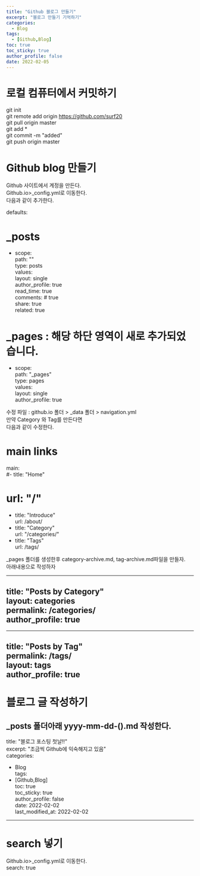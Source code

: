 ```yaml
---
title: "Github 블로그 만들기"
excerpt: "블로그 만들기 기억하기"
categories: 
  - Blog
tags: 
  - [Github,Blog]
toc: true
toc_sticky: true
author_profile: false
date: 2022-02-05
---
```


# 로컬 컴퓨터에서 커밋하기  
git init  
git remote add origin https://github.com/surf20  
git pull origin master  
git add *  
git commit -m "added"  
git push origin master  

# Github blog 만들기  
Github 사이트에서 계정을 만든다.  
Github.io>_config.yml로 이동한다.  
다음과 같이 추가한다.  

defaults:  
  # _posts  
  - scope:  
      path: ""  
      type: posts  
    values:  
      layout: single  
      author_profile: true  
      read_time: true  
      comments: # true  
      share: true  
      related: true  
  
  # _pages                        : 해당 하단 영역이 새로 추가되었습니다.
  - scope:  
      path: "_pages"  
      type: pages  
    values:  
      layout: single  
      author_profile: true  

수정 파일 : github.io 폴더 > _data 폴더 > navigation.yml  
만약 Category 와 Tag를 만든다면  
다음과 같이 수정한다.  

# main links  
main:  
  #- title: "Home"  
  #  url: "/"  
  - title: "Introduce"  
    url: /about/  
  - title: "Category"  
    url: "/categories/"  
  - title: "Tags"  
    url: /tags/  
 
 _pages 폴더를 생성한후 category-archive.md, tag-archive.md파일을 만들자.  
 아래내용으로 작성하자  

---  
title: "Posts by Category"  
layout: categories  
permalink: /categories/  
author_profile: true  
---  

---  
title: "Posts by Tag"  
permalink: /tags/  
layout: tags  
author_profile: true  
---  

# 블로그 글 작성하기  
_posts 폴더아래 yyyy-mm-dd-().md 작성한다.  
---  
title: "블로그 포스팅 첫날!!"  
excerpt: "조금씩 Github에 익숙해지고 있음"  
categories:   
  - Blog  
tags:   
  - [Github,Blog]  
toc: true  
toc_sticky: true  
author_profile: false  
date: 2022-02-02  
last_modified_at: 2022-02-02  
---  
# search 넣기  
Github.io>_config.yml로 이동한다.  
search: true  

